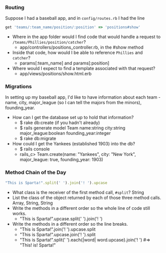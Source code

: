 ### Routing
Suppose I had a baseball app, and in `config/routes.rb` I had the line
```ruby
get 'teams/:team_name/position/:position' => 'positions#show'
```
* Where in the app folder would I find code that would handle a request to `/teams/Phillies/position/catcher`?
  * app/controllers/positions_controller.rb, in the #show method 
* Inside that code, how would I be able to reference `Phillies` and `catcher`?
  * params[:team_name] and params[:position] 
* Where would I expect to find a template associated with that request?
  * app/views/positions/show.html.erb 

### Migrations

In setting up my baseball app, I'd like to have information about each team - name, city, major_league (so I can tell the majors from the minors), founding_year. 
* How can I get the database set up to hold that information?
  * $ rake db:create (if you hadn't already) 
  * $ rails generate model Team name:string city:string major_league:boolean founding_year:integer 
  * $ rake db:migrate
* How could I get the Yankees (established 1903) into the db?
  * $ rails console
  * rails_c> Team.create(name: "Yankees", city: "New York", major_league: true, founding_year: 1903)

### Method Chain of the Day
```ruby
"This is Sparta!".split(' ').join('! ').upcase
```
* What class is the receiver of the first method call, `#split`? String
* List the class of the object returned by each of those three method calls. Array, String, String
* Write the methods in a different order so the whole line of code still works. 
  * "This is Sparta!".upcase.split(' ').join('! ') 
* Write the methods in a different order so the line breaks.
  * "This is Sparta!".join('! ').upcase.split
  * "This is Sparta!".upcase.join('! ').split
  * "This is Sparta!".split(' ').each{|word| word.upcase}.join('! ') #=> "This! is! Sparta!"

